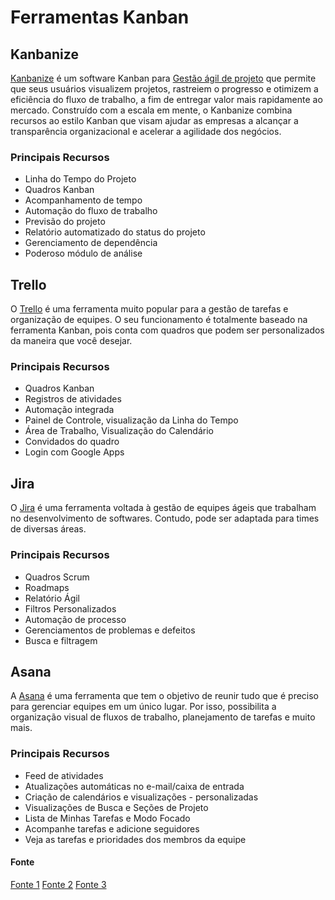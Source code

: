# Ferramentas Kanban

## Kanbanize

[Kanbanize](https://kanbanize.com/pt) é um software Kanban para  [Gestão ágil de projeto](https://thedigitalprojectmanager.com/agile-project-management/) que permite que seus usuários visualizem projetos, rastreiem o progresso e otimizem a eficiência do fluxo de trabalho, a fim de entregar valor mais rapidamente ao mercado. Construído com a escala em mente, o Kanbanize combina recursos ao estilo Kanban que visam ajudar as empresas a alcançar a transparência organizacional e acelerar a agilidade dos negócios.

### Principais Recursos

- Linha do Tempo do Projeto
- Quadros Kanban
- Acompanhamento de tempo
- Automação do fluxo de trabalho
- Previsão do projeto
- Relatório automatizado do status do projeto
- Gerenciamento de dependência
- Poderoso módulo de análise

## Trello

O [Trello](https://trello.com/pt-BR) é uma ferramenta muito popular para a gestão de tarefas e organização de equipes. O seu funcionamento é totalmente baseado na ferramenta Kanban, pois conta com quadros que podem ser personalizados da maneira que você desejar.

### Principais Recursos

- Quadros Kanban
- Registros de atividades
- Automação integrada
- Painel de Controle, visualização da Linha do Tempo
- Área de Trabalho, Visualização do Calendário
- Convidados do quadro
- Login com Google Apps

## Jira

O [Jira](https://www.atlassian.com/br/software/jira) é uma ferramenta voltada à gestão de equipes ágeis que trabalham no desenvolvimento de softwares. Contudo, pode ser adaptada para times de diversas áreas.

### Principais Recursos

- Quadros Scrum
- Roadmaps
- Relatório Ágil
- Filtros Personalizados
- Automação de processo
- Gerenciamentos de problemas e defeitos
- Busca e filtragem



## Asana

A [Asana](https://asana.com/pt) é uma ferramenta que tem o objetivo de reunir tudo que é preciso para gerenciar equipes em um único lugar. Por isso, possibilita a organização visual de fluxos de trabalho, planejamento de tarefas e muito mais.

### Principais Recursos

- Feed de atividades
- Atualizações automáticas no e-mail/caixa de entrada
- Criação de calendários e visualizações - personalizadas
- Visualizações de Busca e Seções de Projeto
- Lista de Minhas Tarefas e Modo Focado
- Acompanhe tarefas e adicione seguidores
- Veja as tarefas e prioridades dos membros da equipe


#### Fonte
[Fonte 1](https://kanbanize.com/pt/recursos-kanban/guia-do-software-kanban)
[Fonte 2](https://caetreinamentos.com.br/blog/ferramentas/ferramenta-kanban/)
[Fonte 3](https://thedigitalprojectmanager.com/tools/kanbanize-overview/)